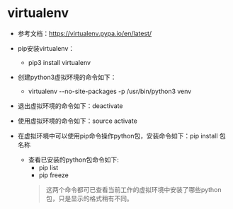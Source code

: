 # virtualenv

- 参考文档：https://virtualenv.pypa.io/en/latest/
- pip安装virtualenv：  
    - pip3 install virtualenv

- 创建python3虚拟环境的命令如下：
    - virtualenv --no-site-packages -p /usr/bin/python3 venv  

- 退出虚拟环境的命令如下：deactivate
- 使用虚拟环境的命令如下：source activate

- 在虚拟环境中可以使用pip命令操作python包，安装命令如下：pip install 包名称
    -   查看已安装的python包命令如下:  
        - pip list  
        - pip freeze  
        >这两个命令都可已查看当前工作的虚拟环境中安装了哪些python包，只是显示的格式稍有不同。